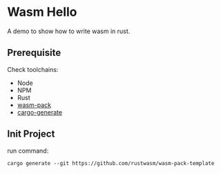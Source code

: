 # Wasm Hello

A demo to show how to write wasm in rust.

## Prerequisite

Check toolchains:

- Node
- NPM
- Rust
- [wasm-pack](https://rustwasm.github.io/wasm-pack/installer/)
- [cargo-generate](https://github.com/cargo-generate/cargo-generate)

## Init Project

run command:

```shell
cargo generate --git https://github.com/rustwasm/wasm-pack-template
```
